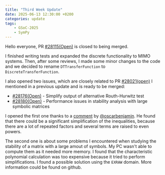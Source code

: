 ```yaml
---
title: "Third Week Update"
date: 2025-06-13 12:30:00 +0200
categories: update
tags:
    - GSoC-2025
    - SymPy
---
```

Hello everyone, PR [#28115(Open)](https://github.com/sympy/sympy/pull/28115) is closed to being merged.

I finished writing tests and expanded the discrete functionality to MIMO systems.
Then, after some reviews, I made some minor changes to the code and we decided to rename `DTTransferFunction` to `DiscreteTransferFunction`.

I also opened two issues, which are closely related to PR [#28021(open)](https://github.com/sympy/sympy/pull/28021) I mentioned in a previous update and is ready to be merged:
- [#28176(Open)](https://github.com/sympy/sympy/issues/28176) - Simplify output of alternative Routh-Hurwitz test
- [#28180(Open)](https://github.com/sympy/sympy/issues/28180) - Performance issues in stability analysis with large symbolic matrices

I opened the first one thanks to a [comment](https://github.com/sympy/sympy/pull/28021#issuecomment-2985447168) by [@oscarbenjamin](https://github.com/oscarbenjamin). He found that there could be a significant simplification of the inequalities, because there are a lot of repeated factors and several terms are raised to even powers.

The second one is about some problems I encountered when studying the stability of a matrix with a large amout of symbols.
My PC wasn't able to compute them as it needed more memory.
I found that the characteristic polynomial calculation was too expensive because it tried to perform simplifications.
I found a possible solution using the `EXRAW` domain. More information could be found on github.